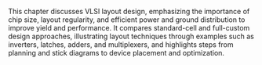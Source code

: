 This chapter discusses VLSI layout design, emphasizing the importance of chip size, layout regularity, and efficient power and ground distribution to improve yield and performance. It compares standard-cell and full-custom design approaches, illustrating layout techniques through examples such as inverters, latches, adders, and multiplexers, and highlights steps from planning and stick diagrams to device placement and optimization.
